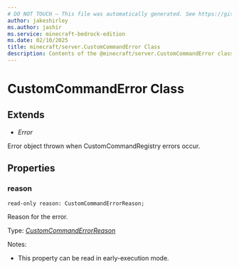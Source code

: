 ```yaml
---
# DO NOT TOUCH — This file was automatically generated. See https://github.com/mojang/minecraftapidocsgenerator to modify descriptions, examples, etc.
author: jakeshirley
ms.author: jashir
ms.service: minecraft-bedrock-edition
ms.date: 02/10/2025
title: minecraft/server.CustomCommandError Class
description: Contents of the @minecraft/server.CustomCommandError class.
---
```

# CustomCommandError Class

## Extends
- *Error*

Error object thrown when CustomCommandRegistry errors occur.

## Properties

### **reason**
`read-only reason: CustomCommandErrorReason;`

Reason for the error.

Type: [*CustomCommandErrorReason*](CustomCommandErrorReason.md)

Notes:
  - This property can be read in early-execution mode.
